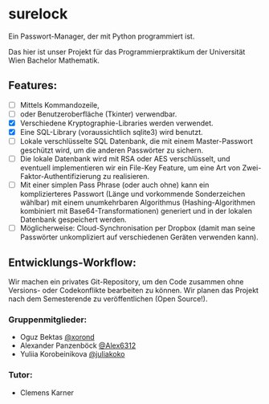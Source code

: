 # surelock

Ein Passwort-Manager, der mit Python programmiert ist.

Das hier ist unser Projekt für das Programmierpraktikum der Universität Wien Bachelor Mathematik.

## Features: 
- [ ] Mittels Kommandozeile,
- [ ] oder Benutzeroberfläche (Tkinter) verwendbar.
- [x] Verschiedene Kryptographie-Libraries werden verwendet.
- [x] Eine SQL-Library (voraussichtlich sqlite3) wird benutzt. 
- [ ] Lokale verschlüsselte SQL Datenbank, die mit einem Master-Passwort geschützt wird, um die anderen Passwörter zu sichern.
- [ ] Die lokale Datenbank wird mit RSA oder AES verschlüsselt, und eventuell implementieren wir ein File-Key Feature, um eine Art von Zwei-Faktor-Authentifizierung zu realisieren.
- [ ] Mit einer simplen Pass Phrase (oder auch ohne) kann ein komplizierteres Passwort (Länge und vorkommende Sonderzeichen wählbar) mit einem unumkehrbaren Algorithmus (Hashing-Algorithmen kombiniert mit Base64-Transformationen) generiert und in der lokalen Datenbank gespeichert werden.
 - [ ] Möglicherweise: Cloud-Synchronisation per Dropbox (damit man seine Passwörter unkompliziert auf verschiedenen Geräten verwenden kann).

## Entwicklungs-Workflow: 
Wir machen ein privates Git-Repository, um den Code zusammen ohne Versions- oder Codekonflikte bearbeiten zu können. Wir planen das Projekt nach dem Semesterende zu veröffentlichen (Open Source!).

### Gruppenmitglieder:
  * Oguz Bektas           [@xorond](https://github.com/xorond)
  * Alexander Panzenböck  [@Alex6312](https://github.com/Alex6312)
  * Yuliia Korobeinikova  [@juliakoko](https://github.com/juliakoko)

### Tutor: 
  * Clemens Karner

